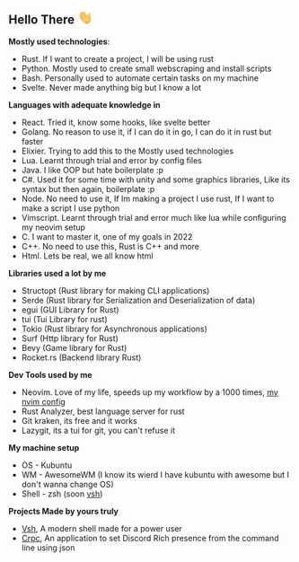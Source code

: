 ## Hello There  <img src="waving-hand-joypixels.gif" width="30px">

**Mostly used technologies**:
-  Rust. If I want to create a project, I will be using rust
- Python. Mostly used to create small webscraping and install scripts
- Bash. Personally used to automate certain tasks on my machine
- Svelte. Never made anything big but I know a lot

**Languages with adequate knowledge in**
- React. Tried it, know some hooks, like svelte better
- Golang. No reason to use it, if I can do it in go, I can do it in rust but faster
- Elixier. Trying to add this to the Mostly used technologies
- Lua. Learnt through trial and error by config files
- Java. I like OOP but hate boilerplate :p 
- C#. Used it for some time with unity and some graphics libraries, Like its syntax but then again, boilerplate :p 
- Node. No need to use it, If Im making a project I use rust, If I want to make a script I use python 
- Vimscript. Learnt through trial and error much like lua while configuring my neovim setup
- C. I want to master it, one of my goals in 2022
- C++. No need to use this, Rust is C++ and more
- Html. Lets be real, we all know html

**Libraries used a lot by me**
- Structopt (Rust library for making CLI applications)
- Serde (Rust library for Serialization and Deserialization of data)
- egui (GUI Library for Rust)
- tui (Tui Library for rust)
- Tokio (Rust library for Asynchronous applications)
- Surf (Http library for Rust)
- Bevy (Game library for Rust)
- Rocket.rs (Backend library Rust)

**Dev Tools used by me**
- Neovim. Love of my life, speeds up my workflow by a 1000 times, [my nvim config](https://github.com/Vaimer9/nvim-config)
- Rust Analyzer, best language server for rust
- Git kraken, its free and it works
- Lazygit, its a tui for git, you can't refuse it

**My machine setup**
- OS - Kubuntu
- WM - AwesomeWM (I know its wierd I have kubuntu with awesome but I don't wanna change OS)
- Shell - zsh (soon [vsh](https://github.com/xmantle/vsh))

**Projects Made by yours truly**
- [Vsh](https://github.com/xmantle/vsh), A modern shell made for a power user
- [Crpc](https://github.com/Vaimer9/crpc), An application to set Discord Rich presence from the command line using json

